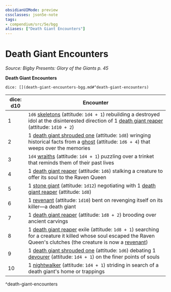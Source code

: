 ```yaml
---
obsidianUIMode: preview
cssclasses: json5e-note
tags:
- compendium/src/5e/bgg
aliases: ["Death Giant Encounters"]
---
```

# Death Giant Encounters
*Source: Bigby Presents: Glory of the Giants p. 45* 

**Death Giant Encounters**

`dice: [](death-giant-encounters-bgg.md#^death-giant-encounters)`

| dice: d10 | Encounter |
|-----------|-----------|
| 1 | `1d6` [skeletons](Mechanics/bestiary/undead/skeleton.md) (attitude: `1d4 + 1`) rebuilding a destroyed idol at the disinterested direction of 1 [death giant reaper](Mechanics/bestiary/giant/death-giant-reaper-bgg.md) (attitude: `1d10 + 2`) |
| 2 | 1 [death giant shrouded one](Mechanics/bestiary/giant/death-giant-shrouded-one-bgg.md) (attitude: `1d8`) wringing historical facts from a [ghost](Mechanics/bestiary/undead/ghost.md) (attitude: `1d6 + 4`) that weeps over the memories |
| 3 | `1d4` [wraiths](Mechanics/bestiary/undead/wraith.md) (attitude: `1d4 + 1`) puzzling over a trinket that reminds them of their past lives |
| 4 | 1 [death giant reaper](Mechanics/bestiary/giant/death-giant-reaper-bgg.md) (attitude: `1d6`) stalking a creature to offer its soul to the Raven Queen |
| 5 | 1 [stone giant](Mechanics/bestiary/giant/stone-giant.md) (attitude: `1d12`) negotiating with 1 [death giant reaper](Mechanics/bestiary/giant/death-giant-reaper-bgg.md) (attitude: `1d8`) |
| 6 | 1 [revenant](Mechanics/bestiary/undead/revenant.md) (attitude: `1d10`) bent on revenging itself on its killer—a death giant |
| 7 | 1 [death giant reaper](Mechanics/bestiary/giant/death-giant-reaper-bgg.md) (attitude: `1d8 + 2`) brooding over ancient carvings |
| 8 | 1 [death giant reaper](Mechanics/bestiary/giant/death-giant-reaper-bgg.md) exile (attitude: `1d8 + 1`) searching for a creature it killed whose soul escaped the Raven Queen's clutches (the creature is now a [revenant](Mechanics/bestiary/undead/revenant.md)) |
| 9 | 1 [death giant shrouded one](Mechanics/bestiary/giant/death-giant-shrouded-one-bgg.md) (attitude: `1d6`) debating 1 [devourer](Mechanics/bestiary/undead/devourer-mpmm.md) (attitude: `1d4 + 1`) on the finer points of souls |
| 10 | 1 [nightwalker](Mechanics/bestiary/undead/nightwalker-mpmm.md) (attitude: `1d4 + 1`) striding in search of a death giant's home or trappings |
^death-giant-encounters